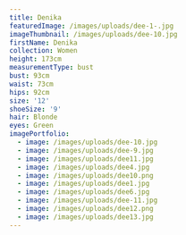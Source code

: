 ```yaml
---
title: Denika
featuredImage: /images/uploads/dee-1-.jpg
imageThumbnail: /images/uploads/dee-10.jpg
firstName: Denika
collection: Women
height: 173cm
measurementType: bust
bust: 93cm
waist: 73cm
hips: 92cm
size: '12'
shoeSize: '9'
hair: Blonde
eyes: Green
imagePortfolio:
  - image: /images/uploads/dee-10.jpg
  - image: /images/uploads/dee-9.jpg
  - image: /images/uploads/dee11.jpg
  - image: /images/uploads/dee4.jpg
  - image: /images/uploads/dee10.png
  - image: /images/uploads/dee1.jpg
  - image: /images/uploads/dee6.jpg
  - image: /images/uploads/dee-11.jpg
  - image: /images/uploads/dee12.png
  - image: /images/uploads/dee13.jpg
---
```


